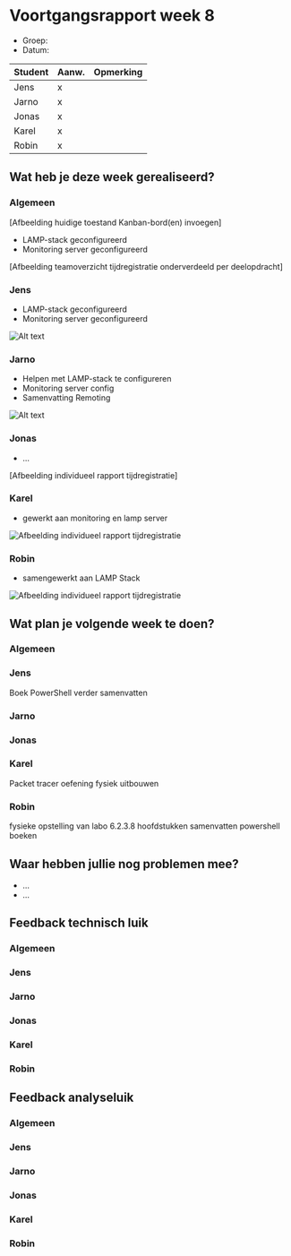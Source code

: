 # Voortgangsrapport week 8

* Groep:
* Datum:

| Student  | Aanw. | Opmerking |
| :---     | :---  | :---      |
| Jens |    x   |           |
| Jarno |   x    |           |
| Jonas |   x    |           |
| Karel |    x   |           |
| Robin |     x  |           |

## Wat heb je deze week gerealiseerd?

### Algemeen

[Afbeelding huidige toestand Kanban-bord(en) invoegen]

* LAMP-stack geconfigureerd
* Monitoring server geconfigureerd

[Afbeelding teamoverzicht tijdregistratie onderverdeeld per deelopdracht]

### Jens

* LAMP-stack geconfigureerd
* Monitoring server geconfigureerd

![Alt text](http://i.imgur.com/6T645us.png)


### Jarno

* Helpen met LAMP-stack te configureren
* Monitoring server config
* Samenvatting Remoting

![Alt text](http://i.imgur.com/6wQSJQX.png)

### Jonas

* ...

[Afbeelding individueel rapport tijdregistratie]

### Karel

* gewerkt aan monitoring en lamp server

![Afbeelding individueel rapport tijdregistratie](http://i.imgur.com/nCTvb6D.jpg)

### Robin

* samengewerkt aan LAMP Stack

![Afbeelding individueel rapport tijdregistratie](https://i.gyazo.com/9d2695bab14bf1ff5f8618f362141373.png)


## Wat plan je volgende week te doen?

### Algemeen
### Jens
Boek PowerShell verder samenvatten
### Jarno
### Jonas
### Karel
Packet tracer oefening fysiek uitbouwen
### Robin
fysieke opstelling van labo 6.2.3.8
hoofdstukken samenvatten powershell boeken


## Waar hebben jullie nog problemen mee?

* ...
* ...

## Feedback technisch luik

### Algemeen

### Jens
### Jarno
### Jonas
### Karel
### Robin

## Feedback analyseluik

### Algemeen

### Jens
### Jarno
### Jonas
### Karel
### Robin

